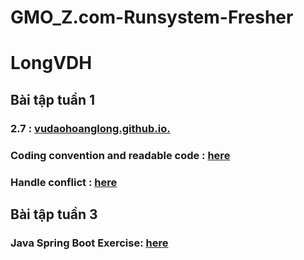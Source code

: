 # GMO_Z.com-Runsystem-Fresher 
# LongVDH
## Bài tập tuần 1
### 2.7 : [vudaohoanglong.github.io.](vudaohoanglong.github.io.)
### Coding convention and readable code : [here](https://github.com/vudaohoanglong/coding_convention_readble)
### Handle conflict : [here](https://github.com/vudaohoanglong/handle-conflict)
## Bài tập tuần 3
### Java Spring Boot Exercise: [here](https://github.com/vudaohoanglong/Java-Exercise)

